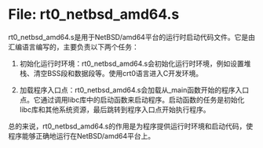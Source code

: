 # File: rt0_netbsd_amd64.s

rt0_netbsd_amd64.s是用于NetBSD/amd64平台的运行时启动代码文件。它是由汇编语言编写的，主要负责以下两个任务：

1. 初始化运行时环境：rt0_netbsd_amd64.s会初始化运行时环境，例如设置堆栈、清空BSS段和数据段等。使用crt0语言进入C开发环境。

2. 加载程序入口点：rt0_netbsd_amd64.s会加载从_main函数开始的程序入口点。它通过调用libc库中的启动函数来启动程序。启动函数的任务是初始化libc库和其他系统资源，最后跳转到程序入口点开始执行程序。

总的来说，rt0_netbsd_amd64.s的作用是为程序提供运行时环境和启动代码，使程序能够正确地运行在NetBSD/amd64平台上。

